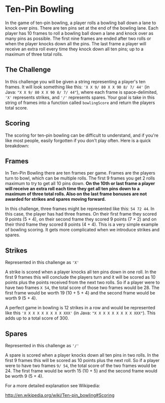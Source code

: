 # Ten-Pin Bowling

In the game of ten-pin bowling, a player rolls a bowling ball down a lane to knock over pins. There are ten pins set at the end of the bowling lane. Each player has 10 frames to roll a bowling ball down a lane and knock over as many pins as possible. The first nine frames are ended after two rolls or when the player knocks down all the pins. The last frame a player will receive an extra roll every time they knock down all ten pins; up to a maximum of three total rolls.

## The Challenge
In this challenge you will be given a string representing a player's ten frames. It will look something like this: `'X X 9/ 80 X X 90 8/ 7/ 44'` (in Java: `"X X 9/ 80 X X 90 8/ 7/ 44"`), where each frame is space-delimited, `'X'` represents strikes, and `'/'` represents spares. Your goal is take in this string of frames into a function called `bowlingScore` and return the players total score.

## Scoring
The scoring for ten-pin bowling can be difficult to understand, and if you're like most people, easily forgotten if you don't play often. Here is a quick breakdown:

## Frames
In Ten-Pin Bowling there are ten frames per game. Frames are the players turn to bowl, which can be multiple rolls. The first 9 frames you get 2 rolls maximum to try to get all 10 pins down. **On the 10th or last frame a player will receive an extra roll each time they get all ten pins down to a maximum of three total rolls. Also on the last frame bonuses are not awarded for strikes and spares moving forward.**

In this challenge, three frames might be represented like this: `54 72 44`. In this case, the player has had three frames. On their first frame they scored 9 points (5 + 4), on their second frame they scored 9 points (7 + 2) and on their third frame they scored 8 points (4 + 4). This is a very simple example of bowling scoring. It gets more complicated when we introduce strikes and spares.

## Strikes
Represented in this challenge as `'X'`

A strike is scored when a player knocks all ten pins down in one roll. In the first 9 frames this will conclude the players turn and it will be scored as 10 points plus the points received from the next two rolls. So if a player were to have two frames `X 54`, the total score of those two frames would be 28. The first frame would be worth 19 (10 + 5 + 4) and the second frame would be worth 9 (5 + 4).

A perfect game in bowling is 12 strikes in a row and would be represented like this `'X X X X X X X X X XXX'` (in Java: `"X X X X X X X X X XXX"`). This adds up to a total score of 300.

## Spares
Represented in this challenge as `'/'`

A spare is scored when a player knocks down all ten pins in two rolls. In the first 9 frames this will be scored as 10 points plus the next roll. So if a player were to have two frames `9/ 54`, the total score of the two frames would be 24. The first frame would be worth 15 (10 + 5) and the second frame would be worth 9 (5 + 4).

For a more detailed explanation see Wikipedia:

http://en.wikipedia.org/wiki/Ten-pin_bowling#Scoring
